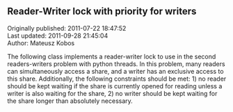 ## Reader-Writer lock with priority for writers  
Originally published: 2011-07-22 18:47:52  
Last updated: 2011-09-28 21:45:04  
Author: Mateusz Kobos  
  
The following class implements a reader-writer lock to use in the second readers-writers problem with python threads. In this problem, many readers can simultaneously access a share, and a writer has an exclusive access to this share. Additionally, the following constraints should be met: 1) no reader should be kept waiting if the share is currently opened for reading unless a writer is also waiting for the share, 2) no writer should be kept waiting for the share longer than absolutely necessary.